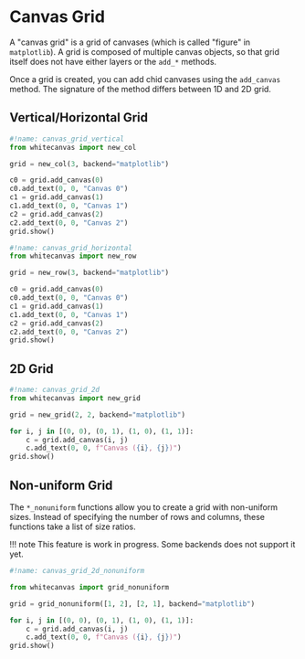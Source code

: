# Canvas Grid

A "canvas grid" is a grid of canvases (which is called "figure" in `matplotlib`).
A grid is composed of multiple canvas objects, so that grid itself does not have
either layers or the `add_*` methods.

Once a grid is created, you can add chid canvases using the `add_canvas` method.
The signature of the method differs between 1D and 2D grid.

## Vertical/Horizontal Grid

``` python
#!name: canvas_grid_vertical
from whitecanvas import new_col

grid = new_col(3, backend="matplotlib")

c0 = grid.add_canvas(0)
c0.add_text(0, 0, "Canvas 0")
c1 = grid.add_canvas(1)
c1.add_text(0, 0, "Canvas 1")
c2 = grid.add_canvas(2)
c2.add_text(0, 0, "Canvas 2")
grid.show()
```


``` python
#!name: canvas_grid_horizontal
from whitecanvas import new_row

grid = new_row(3, backend="matplotlib")

c0 = grid.add_canvas(0)
c0.add_text(0, 0, "Canvas 0")
c1 = grid.add_canvas(1)
c1.add_text(0, 0, "Canvas 1")
c2 = grid.add_canvas(2)
c2.add_text(0, 0, "Canvas 2")
grid.show()
```

## 2D Grid

``` python
#!name: canvas_grid_2d
from whitecanvas import new_grid

grid = new_grid(2, 2, backend="matplotlib")

for i, j in [(0, 0), (0, 1), (1, 0), (1, 1)]:
    c = grid.add_canvas(i, j)
    c.add_text(0, 0, f"Canvas ({i}, {j})")
grid.show()
```

## Non-uniform Grid

The `*_nonuniform` functions allow you to create a grid with non-uniform sizes.
Instead of specifying the number of rows and columns, these functions take a list of size ratios.

!!! note
    This feature is work in progress. Some backends does not support it yet.

``` python
#!name: canvas_grid_2d_nonuniform

from whitecanvas import grid_nonuniform

grid = grid_nonuniform([1, 2], [2, 1], backend="matplotlib")

for i, j in [(0, 0), (0, 1), (1, 0), (1, 1)]:
    c = grid.add_canvas(i, j)
    c.add_text(0, 0, f"Canvas ({i}, {j})")
grid.show()
```
